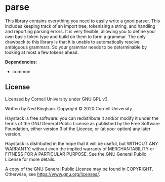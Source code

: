 # parse

This library contains everything you need to easily write a good parser. This includes
keeping track of an import tree, tokenizing a string, and handling and reporting parsing errors.
It is very flexible, allowing you to define your own basic token type and build on them to form
a grammar. The only drawback to this library is that it is unable to automatically resolve ambiguous
grammars. So your grammar needs to be determinable by looking at most a few tokens ahead.

**Dependencies**:

 - common

## License

Licensed by Cornell University under GNU GPL v3.

Written by Ned Bingham.
Copyright © 2020 Cornell University.

Haystack is free software: you can redistribute it and/or modify
it under the terms of the GNU General Public License as published by
the Free Software Foundation, either version 3 of the License, or
(at your option) any later version.

Haystack is distributed in the hope that it will be useful,
but WITHOUT ANY WARRANTY; without even the implied warranty of
MERCHANTABILITY or FITNESS FOR A PARTICULAR PURPOSE.  See the
GNU General Public License for more details.

A copy of the GNU General Public License may be found in COPYRIGHT.
Otherwise, see <https://www.gnu.org/licenses/>.

